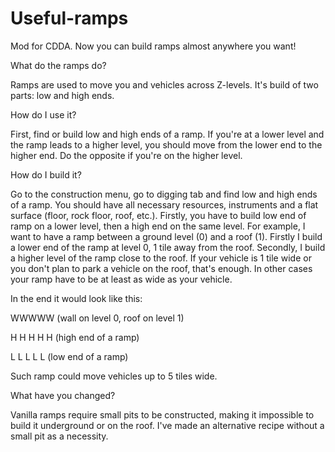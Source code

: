 # Useful-ramps
Mod for CDDA. Now you can build ramps almost anywhere you want!

What do the ramps do?

Ramps are used to move you and vehicles across Z-levels. It's build of two parts: low and high ends.


How do I use it?

First, find or build low and high ends of a ramp. If you're at a lower level and the ramp leads to a higher level, you should move from the lower end to the higher end. Do the opposite if you're on the higher level.


How do I build it?

Go to the construction menu, go to digging tab and find low and high ends of a ramp. You should have all necessary resources, instruments and a flat surface (floor, rock floor, roof, etc.). Firstly, you have to build low end of ramp on a lower level, then a high end on the same level.
For example, I want to have a ramp between a ground level (0) and a roof (1). Firstly I build a lower end of the ramp at level 0, 1 tile away from the roof. Secondly, I build a higher level of the ramp close to the roof. If your vehicle is 1 tile wide or you don't plan to park a vehicle on the roof, that's enough. In other cases your ramp have to be at least as wide as your vehicle.


In the end it would look like this:

WWWWW  (wall on level 0, roof on level 1)

H H H H H  (high end of a ramp)

L   L   L   L   L  (low end of a ramp)

Such ramp could move vehicles up to 5 tiles wide.

What have you changed?

Vanilla ramps require small pits to be constructed, making it impossible to build it underground or on the roof. I've made an alternative recipe without a small pit as a necessity.
